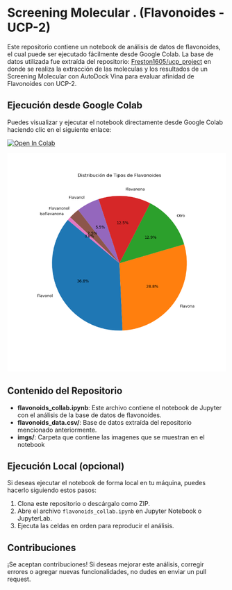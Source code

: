 # Screening Molecular . (Flavonoides - UCP-2)

Este repositorio contiene un notebook de análisis de datos de flavonoides, el cual puede ser ejecutado fácilmente desde Google Colab. 
La base de datos utilizada fue extraída del repositorio: [Freston1605/ucp_project](https://github.com/Freston1605/ucp_project) en donde se realiza la extracción de las moleculas y los resultados de un Screening Molecular con AutoDock Vina para evaluar afinidad de Flavonoides con UCP-2.

## Ejecución desde Google Colab

Puedes visualizar y ejecutar el notebook directamente desde Google Colab haciendo clic en el siguiente enlace:

[![Open In Colab](https://colab.research.google.com/assets/colab-badge.svg)](https://colab.research.google.com/github/mauriciocruzriveros/BasededatosFlavonoides/blob/main/flavonoids_collab.ipynb)

![Distribución de Tipos de Flavonoides](imgs/grafico_torta_flavonoides.png)


## Contenido del Repositorio

- **flavonoids_collab.ipynb**: Este archivo contiene el notebook de Jupyter con el análisis de la base de datos de flavonoides.
- **flavonoids_data.csv/**:  Base de datos extraída del repositorio mencionado anteriormente.
- **imgs/**: Carpeta que contiene las imagenes que se muestran en el notebook

## Ejecución Local (opcional)

Si deseas ejecutar el notebook de forma local en tu máquina, puedes hacerlo siguiendo estos pasos:

1. Clona este repositorio o descárgalo como ZIP.
2. Abre el archivo `flavonoids_collab.ipynb` en Jupyter Notebook o JupyterLab.
3. Ejecuta las celdas en orden para reproducir el análisis.

## Contribuciones

¡Se aceptan contribuciones! Si deseas mejorar este análisis, corregir errores o agregar nuevas funcionalidades, no dudes en enviar un pull request.
